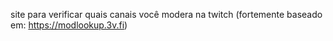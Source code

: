 site para verificar quais canais você modera na twitch (fortemente baseado em: https://modlookup.3v.fi)
